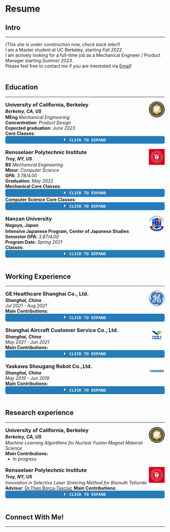 <style>
ul {margin:0 0 0px;}
p {margin:0 0 0px;}
code {
    padding: 3px;
    font-size: 12px;
    background-color: #eee;
    border-radius: 4px;}
</style>
<style>
.wrap-collabsible {
  margin-bottom: 1rem 0;
}

input[type='checkbox'] {
  display: none;
}

.lbl-toggle {
  display: block;

  font-weight: bold;
  font-family: monospace;
  font-size: 0.8rem;
  text-transform: uppercase;
  text-align: center;

  padding: 0.3rem;

  background: #267CB9;
  color: #fff;

  cursor: pointer;

  border-radius: 5px;
  transition: all 0.25s ease-out;

}

.lbl-toggle:hover {
  color: #ccc;
}

.lbl-toggle::before {
  content: ' ';
  display: inline-block;

  border-top: 5px solid transparent;
  border-bottom: 5px solid transparent;
  border-left: 5px solid currentColor;
  vertical-align: middle;
  margin-right: .7rem;
  transform: translateY(-2px);

  transition: transform .2s ease-out;
}

.toggle:checked + .lbl-toggle::before {
  transform: rotate(90deg) translateX(-3px);
}

.collapsible-content {
  max-height: 0px;
  overflow: hidden;
  transition: max-height .25s ease-in-out;
}

.toggle:checked + .lbl-toggle + .collapsible-content {
  max-height: 100vh;
}


.collapsible-content .content-inner {
  background: #fff;
  border-bottom: #fff;
  border-bottom-left-radius: 7px;
  border-bottom-right-radius: 7px;
  padding: 0rem 1rem;
}
</style>

# Resume
<!-- ### You can also [download as PDF](/files/Resume.pdf)! -->
## Intro
---
*(This site is under construction now, check back later!)*\
I am a Master student at UC Berkeley, starting *Fall 2022*.\
I am actively looking for a full-time job as a Mechanical Engineer / Product Manager starting *Summer 2023*.\
Please feel free to contact me if you are interested via <a href="mailto:yuxinhu@berkeley.edu">Email</a>!

<br>

## Education
---
<a href="https://www.berkeley.edu"><img align="right" src="/pics/berkeley.jfif" width="50" height="50" style="vertical-align: text-bottom;"></a>
<h3 style="margin: 0 0 2px;">University of California, Berkeley</h3>
<p style="margin: 0 0 2px;"><em><strong>Berkeley, CA, US </strong></em></p>

**MEng** *Mechanical Engineering*\
**Concentration**: *Product Design*\
**Expected graduation**: *June 2023*\
**Core Classes**:
<div class="wrap-collabsible">
  <input id="collapsible1" class="toggle" type="checkbox">
  <label for="collapsible1" class="lbl-toggle">Click to Expand</label>
  <div class="collapsible-content">
    <div class="content-inner">
      <ul>
        <li>Food Science</li>
        <li>Machine Learning (Python w/ TensorFlow)</li>
        <li>Product Developement (Tentative)</li>
        <li>Vehicle Dynamics & Control (Tentative)</li>
        <li>Design of Microprocessor (Tentative)</li>
      </ul>
    </div>
  </div>
</div>

<br>

<a href="https://www.rpi.edu"><img align="right" src="/pics/rpi.jfif" width="50" height="50"></a>
<h3 style="margin: 0 0 2px;">Rensselaer Polytechnic Institute</h3>
<p style="margin: 0 0 2px;"><em><strong>Troy, NY, US </strong></em></p>
<!-- ### Rensselaer Polytechnic Institute-->

**BS** *Mechanical Engineering*\
**Minor**:  *Computer Science*\
**GPA**: *3.78/4.00*\
**Graduation**: *May 2022*\
**Mechanical Core Classes**:
  <div class="wrap-collabsible">
    <input id="collapsible2" class="toggle" type="checkbox">
    <label for="collapsible2" class="lbl-toggle">Click to Expand</label>
    <div class="collapsible-content">
      <div class="content-inner">
        <ul>
          <li>Engineering Graphics & CAD</li>
          <li>Engineering Analysis (Static Structure Analysis)</li>
          <li><a href="https://www.yuxinhu.ga/project5.html"><p style="color: blue; margin-bottom:0px">Engineering Design</p></a></li>
          <li>Fluid Mechanics</li>
          <li>Thermal Dynamics</li>
          <li>Elements of Mechanical Design</li>
          <li>Modeling and Control of Dynamic System (PID control)</li>
          <li>Electronic Instrumentation</li>
          <li>Intro to Finite Elements</li>
          <li><a href="https://www.yuxinhu.ga/project3.html"><p style="color: blue; margin-bottom:0px">Robotics</p></a></li>
          <li><a href="https://www.yuxinhu.ga/project1.html"><p style="color: blue; margin-bottom:0px">Inventor Studio II</p></a></li>
          <li>Mechanical System Lab</li>
          <li>Thermal & Fluid Lab</li>
          <li>Control System Lab</li>
        </ul>
      </div>
    </div>
  </div>

**Computer Science Core Classes**:
<div class="wrap-collabsible">
  <input id="collapsible3" class="toggle" type="checkbox">
  <label for="collapsible3" class="lbl-toggle">Click to Expand</label>
  <div class="collapsible-content">
    <div class="content-inner">
      <ul>
        <li>Computer Science I (Python)</li>
        <li>Data Structures (C++)</li>
        <li>Foundation of Computer Science (Discrete Math)</li>
        <li>Numerical Methods and Programming (Python w/ Numpy)</li>
        <li><a href="https://www.yuxinhu.ga/project7.html"><p style="color: blue; margin-bottom:0px">Game Programming (Unity w/ C#)</p></a></li>
        <li>Computer Organization (C, MIPS)</li>
        <li>Intro to Algorithms</li>
        <li>Computer Vision (Python w/ OpenCV2 & PyTorch)</li>
        <li><a href="https://www.yuxinhu.ga/project5.html"><p style="color: blue; margin-bottom:0px">Robotics (Matlab, Raspberry Pi, ROS, Python w/ OpenCV2)</p></a></li>
      </ul>
    </div>
  </div>
</div>


<br>

<a href="https://www.nanzan-u.ac.jp/English/"><img align="right" src="/pics/nanzan.png" width="50" height="50"></a>
<h3 style="margin: 0 0 2px;">Nanzan University</h3>
<p style="margin: 0 0 2px;"><em><strong>Nagoya, Japan </strong></em></p>
<!-- Nanzan University-->

**Intensive Japanese Program, Center of Japanese Studies**\
**Semester GPA**: *3.87/4.00* \
**Program Date**: *Spring 2021*\
**Classes**:
<div class="wrap-collabsible">
  <input id="collapsible4" class="toggle" type="checkbox">
  <label for="collapsible4" class="lbl-toggle">Click to Expand</label>
  <div class="collapsible-content">
    <div class="content-inner">
      <ul>
        <li>Japanese I</li>
        <li>Japanese Popular Culture</li>
        <li>Topics in Japanese Linguistics</li>
        <li>Writing for Communication</li>
      </ul>
    </div>
  </div>
</div>

<br>

## Working Experience
---

<a href="https://www.gehealthcare.com/"><img align="right" src="/pics/ge.jfif" width="50" height="50"></a>
<h3 style="margin: 0 0 2px;">GE Healthcare Shanghai Co., Ltd.</h3>
<!-- GE Healthcare Shanghai Co., Ltd.-->

***Shanghai, China***\
*Jul 2021 - Aug 2021*\
**Main Contributions:**
<div class="wrap-collabsible">
  <input id="collapsible5" class="toggle" type="checkbox">
  <label for="collapsible5" class="lbl-toggle">Click to Expand</label>
  <div class="collapsible-content">
    <div class="content-inner">
    <ul>
      <li><strong><em>Production Line Improvement</em></strong>
        <ul>
          <li>Implemented automatic configuration setting on packaging machinery for different material flow and bottle specifications</li>
          <li>Set up automatic shutdown in case unsolvable error occurs by Industrial PLC programming</li>
          <li>Drew the Line C electrical wiring diagram to help maintenance personnel locate errors more rapidly and accurately</li>
          <li>Developed a power usage monitoring system including system hardware and software design, assembly, and onsite testing that helps eliminate the risks of massive scrapping due to contingent system malfunctioning</li>
        </ul>
      </li>
      <li><strong><em>Information System Development</em></strong>
        <ul>
          <li>Designed a Python scraper that can automatically capture the data from the company’s production system, output it to the management system, and realize visualization through data cleaning and interpretation</li>
          <li>Participated in the bidding of three suppliers and evaluated their qualification through field visits</li>
        </ul>
      </li>
      <li><strong><em>Evaluation of Suppliers’ Schemes</em></strong>
        <ul>
          <li>Analyzed the user requirement specification and investigated the efficiency of the existing production line</li>
          <li>Participated in the bidding of three suppliers and evaluated their qualification through field visits</li>
          <li>Analyzed quantitatively the transformation schemes of Line D provided by three suppliers, and gave feedback from the perspectives of quotation, materials, design rationality, benefit, flexibility, and expected cost cut down, etc.</li>
        </ul>
      </li>
    </ul>
    </div>
  </div>
</div>

<br>

<a href="http://sc.comac.cc/"><img align="right" src="/pics/comac.jfif" width="50" height="50"></a>
<h3 style="margin: 0 0 2px;">Shanghai Aircraft Customer Service Co., Ltd.</h3>
<!-- Shanghai Aircraft Customer Service Co., Ltd.-->

***Shanghai, China***\
*May 2021 - Jun 2021*\
**Main Contributions:**
<div class="wrap-collabsible">
  <input id="collapsible6" class="toggle" type="checkbox">
  <label for="collapsible6" class="lbl-toggle">Click to Expand</label>
  <div class="collapsible-content">
    <div class="content-inner">
    <ul>
      <li>Supported designing and developing the thru flight check and maintenance IoT devices; Collected the aircraft damage samples and images for the future research with machine learning models</li>
      <li>Developed independently a useful tool with Python that helps estimate the flight cost of various aircrafts, with features such as cost comparison among different aircrafts, load planning and visualization</li>
      <li>Assisted in the establishment of the IoT device lab and Cloud computing center, and proposed an equipment list based on the R&amp;D strategy of the company</li>
    </ul>
    </div>
  </div>
</div>

<br>

<a href="https://www.ysr-motoman.cn/en/"><img align="right" src="/pics/yaskawa.jfif" width="50" height="50"></a>
<h3 style="margin: 0 0 2px;">Yaskawa Shougang Robot Co.,Ltd.</h3>
<!-- Yaskawa Shougang Robot Co.,Ltd.-->

***Shanghai, China***\
*May 2019 - Jun 2019*\
**Main Contributions:**
<div class="wrap-collabsible">
  <input id="collapsible7" class="toggle" type="checkbox">
  <label for="collapsible7" class="lbl-toggle">Click to Expand</label>
  <div class="collapsible-content">
    <div class="content-inner">
    <ul>
      <li>Learned the hardware and software mechanism of industrial robot arms control, including PLC, robot teaching, etc</li>
      <li>Supported professional engineers to build an automobile chassis welding assembly line, using Yaskawa robot arms</li>
    </ul>
    </div>
  </div>
</div>


<br>

## Research experience
---
<a href="https://www.berkeley.edu"><img align="right" src="/pics/berkeley.jfif" width="50" height="50" style="vertical-align: text-bottom;"></a>
<h3 style="margin: 0 0 2px;">University of California, Berkeley</h3>
<p style="margin: 0 0 2px;"><em><strong>Berkeley, CA, US </strong></em></p>

*Machine Learning Algorithms for Nuclear Fusion Magnet Material Science*\
**Main Contributions:**
- In progress


<br>

<a href="https://www.rpi.edu"><img align="right" src="/pics/rpi.jfif" width="50" height="50"></a>
<h3 style="margin: 0 0 2px;">Rensselaer Polytechnic Institute</h3>
<p style="margin: 0 0 2px;"><em><strong>Troy, NY, US </strong></em></p>

*Innovation in Selective Laser Sintering Method for Bismuth Telluride*\
**Advisor**: [Dr.Theo Borca-Tasciuc](https://mane.rpi.edu/people/faculty/theodorian-borca-tasciuc)
**Main Contributions:**
<div class="wrap-collabsible">
  <input id="collapsible8" class="toggle" type="checkbox">
  <label for="collapsible8" class="lbl-toggle">Click to Expand</label>
  <div class="collapsible-content">
    <div class="content-inner">
    <ul>
      <li>Examined and analyzed laser-sintering-prepared Bi2Te3 samples’ mechanical and electrical properties</li>
      <li>Engineered a new device layout that could significantly optimize the printing quality and enhance the electrical properties</li>
      <li>Conceptualized the future potential in 3D printing semi-conductor devices</li>
    </ul>
    </div>
  </div>
</div>

<br>

## Connect With Me!
---
<div class="badge-base LI-profile-badge" data-locale="en_US" data-size="medium" data-theme="light" data-type="VERTICAL" data-vanity="yuxin-hu-rpi" data-version="v1" align="middle">
  <a class="badge-base__link LI-simple-link" href="https://www.linkedin.com/in/yuxin-hu-rpi?trk=profile-badge"></a>
</div>
